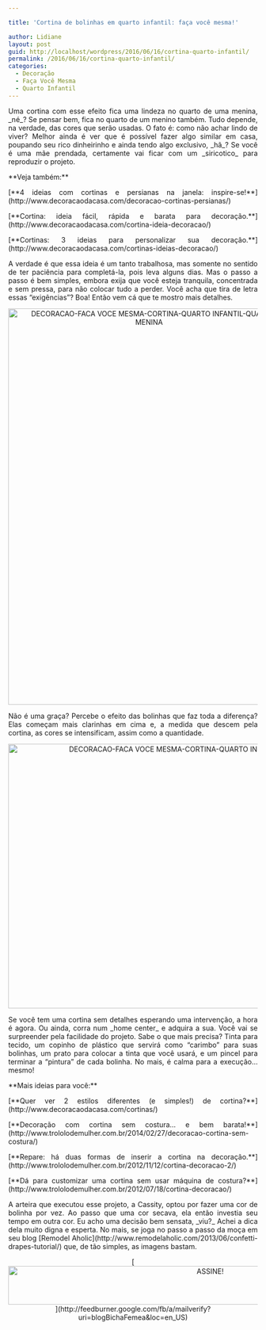 ```yaml
---

title: 'Cortina de bolinhas em quarto infantil: faça você mesma!'

author: Lidiane
layout: post
guid: http://localhost/wordpress/2016/06/16/cortina-quarto-infantil/
permalink: /2016/06/16/cortina-quarto-infantil/
categories:
  - Decoração
  - Faça Você Mesma
  - Quarto Infantil
---
```

<p align="justify">
  Uma cortina com esse efeito fica uma lindeza no quarto de uma menina, _né_? Se pensar bem, fica no quarto de um menino também. Tudo depende, na verdade, das cores que serão usadas. O fato é: como não achar lindo de viver? Melhor ainda é ver que é possível fazer algo similar em casa, poupando seu rico dinheirinho e ainda tendo algo exclusivo, _hã_? Se você é uma mãe prendada, certamente vai ficar com um _siricotico_ para reproduzir o projeto.
</p>

<p align="justify">
  **Veja também:**
</p>

<p align="justify">
  [**4 ideias com cortinas e persianas na janela: inspire-se!**](http://www.decoracaodacasa.com/decoracao-cortinas-persianas/) 
</p>

<p align="justify">
  [**Cortina: ideia fácil, rápida e barata para decoração.**](http://www.decoracaodacasa.com/cortina-ideia-decoracao/) 
</p>

<p align="justify">
  [**Cortinas: 3 ideias para personalizar sua decoração.**](http://www.decoracaodacasa.com/cortinas-ideias-decoracao/) 
</p>

<p align="justify">
  A verdade é que essa ideia é um tanto trabalhosa, mas somente no sentido de ter paciência para completá-la, pois leva alguns dias. Mas o passo a passo é bem simples, embora exija que você esteja tranquila, concentrada e sem pressa, para não colocar tudo a perder. Você acha que tira de letra essas “exigências”? Boa! Então vem cá que te mostro mais detalhes.
</p>

<p align="center">
  <img class="alignnone size-full wp-image-12685" src="http://www.trololodemulher.com.br/blog/wp-content/uploads/2016/06/DECORACAO-FACA-VOCE-MESMA-CORTINA-QUARTO-INFANTIL-QUARTO-MENINA.jpg" alt="DECORACAO-FACA VOCE MESMA-CORTINA-QUARTO INFANTIL-QUARTO MENINA" width="569" height="800" />
</p>

<p align="justify">
  Não é uma graça? Percebe o efeito das bolinhas que faz toda a diferença? Elas começam mais clarinhas em cima e, a medida que descem pela cortina, as cores se intensificam, assim como a quantidade.
</p>

<p align="center">
  <img class="alignnone size-full wp-image-12686" src="http://www.trololodemulher.com.br/blog/wp-content/uploads/2016/06/DECORACAO-FACA-VOCE-MESMA-CORTINA-QUARTO-INFANTIL-QUARTO-MENINA2.jpg" alt="DECORACAO-FACA VOCE MESMA-CORTINA-QUARTO INFANTIL-QUARTO MENINA[2]" width="800" height="534" />
</p>

<p align="justify">
  Se você tem uma cortina sem detalhes esperando uma intervenção, a hora é agora. Ou ainda, corra num _home center_ e adquira a sua. Você vai se surpreender pela facilidade do projeto. Sabe o que mais precisa? Tinta para tecido, um copinho de plástico que servirá como “carimbo” para suas bolinhas, um prato para colocar a tinta que você usará, e um pincel para terminar a “pintura” de cada bolinha. No mais, é calma para a execução… mesmo!
</p>

<p align="justify">
  **Mais ideias para você:**
</p>

<p align="justify">
  [**Quer ver 2 estilos diferentes (e simples!) de cortina?**](http://www.decoracaodacasa.com/cortinas/) 
</p>

<p align="justify">
  [**Decoração com cortina sem costura… e bem barata!**](http://www.trololodemulher.com.br/2014/02/27/decoracao-cortina-sem-costura/) 
</p>

<p align="justify">
  [**Repare: há duas formas de inserir a cortina na decoração.**](http://www.trololodemulher.com.br/2012/11/12/cortina-decoracao-2/) 
</p>

<p align="justify">
  [**Dá para customizar uma cortina sem usar máquina de costura?**](http://www.trololodemulher.com.br/2012/07/18/cortina-decoracao/) 
</p>

<p align="justify">
  A arteira que executou esse projeto, a Cassity, optou por fazer uma cor de bolinha por vez. Ao passo que uma cor secava, ela então investia seu tempo em outra cor. Eu acho uma decisão bem sensata, _viu?_ Achei a dica dela muito digna e esperta. No mais, se joga no passo a passo da moça em seu blog [Remodel Aholic](http://www.remodelaholic.com/2013/06/confetti-drapes-tutorial/)  que, de tão simples, as imagens bastam.
</p>

<p align="center">
  [<img class="alignnone size-full wp-image-10439" src="http://www.trololodemulher.com.br/blog/wp-content/uploads/2014/09/ASSINE.png" alt="ASSINE!" width="800" height="78" />](http://feedburner.google.com/fb/a/mailverify?uri=blogBichaFemea&loc=en_US) 
</p>

<p align="justify">